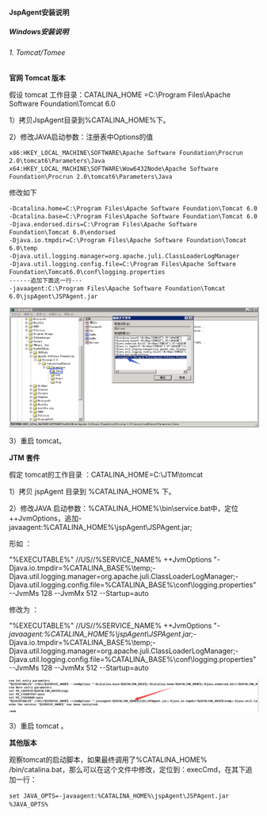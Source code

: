 #### JspAgent安装说明 
##### Windows安装说明
###### 1. Tomcat/Tomee
**官网 Tomcat 版本**

假设 tomcat 工作目录：CATALINA_HOME =C:\Program Files\Apache Software Foundation\Tomcat 6.0

1）拷贝JspAgent目录到%CATALINA_HOME%下。

2）修改JAVA启动参数：注册表中Options的值
    
    x86:HKEY_LOCAL_MACHINE\SOFTWARE\Apache Software Foundation\Procrun 2.0\tomcat6\Parameters\Java
    x64:HKEY_LOCAL_MACHINE\SOFTWARE\Wow6432Node\Apache Software Foundation\Procrun 2.0\tomcat6\Parameters\Java
修改如下

    -Dcatalina.home=C:\Program Files\Apache Software Foundation\Tomcat 6.0
    -Dcatalina.base=C:\Program Files\Apache Software Foundation\Tomcat 6.0
    -Djava.endorsed.dirs=C:\Program Files\Apache Software Foundation\Tomcat 6.0\endorsed
    -Djava.io.tmpdir=C:\Program Files\Apache Software Foundation\Tomcat 6.0\temp
    -Djava.util.logging.manager=org.apache.juli.ClassLoaderLogManager
    -Djava.util.logging.config.file=C:\Program Files\Apache Software Foundation\Tomcat6.0\conf\logging.properties
    ------追加下面这一行---
    -javaagent:C:\Program Files\Apache Software Foundation\Tomcat 6.0\jspAgent\JSPAgent.jar

![](/assets/JspAgent_install_1.png)

3）重启 tomcat。

**JTM 套件**

假定 tomcat的工作目录 ：CATALINA_HOME=C:\JTM\tomcat

1）拷贝 jspAgent 目录到 %CATALINA_HOME% 下。

2）修改JAVA 启动参数：%CATALINA_HOME%\bin\service.bat中，定位++JvmOptions，追加-javaagent:%CATALINA_HOME%\jspAgent\JSPAgent.jar;

形如 ：

"%EXECUTABLE%" //US//%SERVICE_NAME% ++JvmOptions "-Djava.io.tmpdir=%CATALINA_BASE%\temp;-Djava.util.logging.manager=org.apache.juli.ClassLoaderLogManager;-Djava.util.logging.config.file=%CATALINA_BASE%\conf\logging.properties" --JvmMs 128 --JvmMx 512 --Startup=auto

修改为 ：

"%EXECUTABLE%" //US//%SERVICE_NAME% ++JvmOptions "*-javaagent:%CATALINA_HOME%\jspAgent\JSPAgent.jar;*-Djava.io.tmpdir=%CATALINA_BASE%\temp;-Djava.util.logging.manager=org.apache.juli.ClassLoaderLogManager;-Djava.util.logging.config.file=%CATALINA_BASE%\conf\logging.properties" --JvmMs 128 --JvmMx 512 --Startup=auto

![](/assets/JspAgent_install_2.png)

3）重启 tomcat 。

**其他版本**

观察tomcat的启动脚本，如果最终调用了%CATALINA_HOME% /bin/catalina.bat，那么可以在这个文件中修改，定位到：execCmd，在其下追加一行：

`set JAVA_OPTS=-javaagent:%CATALINA_HOME%\jspAgent\JSPAgent.jar  %JAVA_OPTS%`
